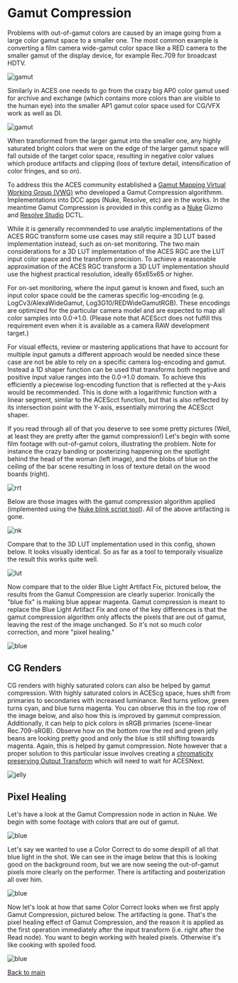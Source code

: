 # Gamut Compression
 
Problems with out-of-gamut colors are caused by an image going from a large color gamut space to a smaller one. The most common example is converting a 
film camera wide-gamut color space like a RED camera  to  the  smaller  gamut  of  the  display  device, for example Rec.709 for broadcast HDTV. 

![gamut](img/gamut5.jpg)

Similarly in ACES one needs to go from the crazy big AP0 color gamut used for archive and exchange (which contains more colors than are visible to the human eye) into the smaller AP1 gamut color space used for CG/VFX work as well as DI. 

![gamut](img/gamut4.jpg)

When transformed from the larger gamut into the smaller one, any highly saturated bright colors that were on the edge of the larger gamut space will fall outside of the  target  color  space, resulting in negative color values which produce artifacts and clipping (loss  of  texture detail, intensification  of  color  fringes, and so on).

To address this the ACES community established a [Gamut Mapping Virtual  Working  Group  (VWG)](https://github.com/ampas/aces-vwg-gamut-mapping-2020) who developed a Gamut Compression algorithmm. Implementations into DCC apps (Nuke, Resolve, etc) are in the works. In the meantime Gamut Compression is provided in this config as a [Nuke](Nuke.md) Gizmo and [Resolve Studio](Resolve.md) DCTL.

While it is generally recommended to use analytic implementations of the ACES RGC transform some use cases may still require a 3D LUT based implementation instead, such as on-set monitoring. The two main considerations for a 3D LUT implementation of the ACES RGC are the LUT input color space and the transform precision. To achieve a reasonable approximation of the ACES RGC transform a 3D LUT implementation should use the highest practical resolution, ideally 65x65x65 or higher.

For on-set monitoring, where the input gamut is known and fixed, such an input color space could be the cameras specific log-encoding (e.g. LogCv3/AlexaWideGamut, Log3G10/REDWideGamutRGB). These encodings are optimized for the particular camera model and are expected to map all color samples into 0.0→1.0. (Please note that ACEScct does not fulfill this requirement even when it is available as a camera RAW development target.)

For visual effects, review or mastering applications that have to account for multiple input gamuts a different approach would be needed since these case are not be able to rely on a specific camera log-encoding and gamut. Instead a 1D shaper function can be used that transforms both negative and positive input value ranges into the 0.0→1.0 domain. To achieve this efficiently a piecewise log-encoding function that is reflected at the y-Axis would be recommended. This is done with a logarithmic function with a linear segment, similar to the ACEScct function, but that is also reflected by its intersection point with the Y-axis, essentially mirroring the ACEScct shaper. 
 
If you read through all of that you deserve to see some pretty pictures (Well, at least they are pretty after the gamut compression!) Let's begin with some film footage with out-of-gamut colors, illustrating the problem. Note for instance the crazy banding or posterizing happening on the spotlight behind the head of the woman (left image), and the blobs of blue on the ceiling of the bar scene resulting in loss  of  texture detail on the wood boards (right).
  
![rrt](img/Gamut_rrt.png)
    
Below are those images with the gamut compression algorithm applied (implemented using the [Nuke blink script tool](https://github.com/jedypod/gamut-compress)). All of the above artifacting is gone. 
    
 ![nk](img/Gamut_nk.png) 
     
Compare that to the 3D LUT implementation used in this config, shown below. It looks visually identical. So as far as a tool to temporaily visualize the result this works quite well.

![lut](img/Gamut_lut.png)
      
Now compare that to the older Blue Light Artifact Fix, pictured below, the results from the Gamut Compression are clearly superior. Ironically the "blue fix" is making blue appear magenta. Gamut compression is meant to replace the Blue Light Artifact Fix and one of the key differences is that the gamut compression algorithm only affects the pixels that are out of gamut, leaving the rest of the image unchanged. So it's not so much color correction, and more "pixel healing."

![blue](img/Gamut_bluefix.png)

## CG Renders

CG renders with highly saturated colors can also be helped by gamut compression. With highly saturated colors in ACEScg space, hues shift from primaries to secondaries with increased luminance. Red turns yellow, green turns cyan, and blue turns magenta. You can observe this in the top row of the image below, and also how this is improved by gammut compression. Additionally, it can help to pick colors in sRGB primaries (scene-linear Rec.709-sRGB). Observe how on the bottom row the red and green jelly beans are looking pretty good and only the blue is still shifting towards magenta. Again, this is helped by gamut compression. Note however that a proper solution to this particular issue involves creating a [chromaticity preserving Output Transform](https://github.com/jedypod/open-display-transform) which will need to wait for ACESNext.

![jelly](img/jellybeans.png)

## Pixel Healing

Let's have a look at the Gamut Compression node in action in Nuke. We begin with some footage with colors that are out of gamut. 

![blue](img/guitar1.png)

Let's say we wanted to use a Color Correct to do some despill of all that blue light in the shot. We can see in the image below that this is looking good on the background room, but we are now seeing the out-of-gamut pixels more clearly on the performer. There is artifacting and posterization all over him.

![blue](img/guitar2.png)

Now let's look at how that same Color Correct looks when we first apply Gamut Compression, pictured below. The artifacting is gone. That's the pixel healing effect of Gamut Compression, and the reason it is applied as the first operation immediately after the input transform (i.e. right after the Read node). You want to begin working with healed pixels. Otherwise it's like cooking with spoiled food.

![blue](img/guitar3.png)


[Back to main](../StdX_ACES)
